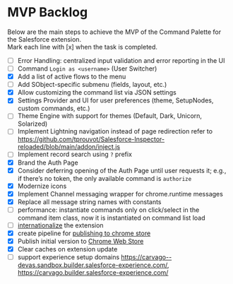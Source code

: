 # MVP Backlog

Below are the main steps to achieve the MVP of the Command Palette for the Salesforce extension.  
Mark each line with [x] when the task is completed.

- [ ] Error Handling: centralized input validation and error reporting in the UI
- [ ] Command `Login as <username>` (User Switcher)
- [x] Add a list of active flows to the menu
- [ ] Add SObject-specific submenu (fields, layout, etc.)
- [x] Allow customizing the command list via JSON settings
- [x] Settings Provider and UI for user preferences (theme, SetupNodes, custom commands, etc.)
- [ ] Theme Engine with support for themes (Default, Dark, Unicorn, Solarized)
- [ ] Implement Lightning navigation instead of page redirection refer to https://github.com/tprouvot/Salesforce-Inspector-reloaded/blob/main/addon/inject.js
- [ ] Implement record search using `?` prefix
- [x] Brand the Auth Page
- [x] Consider deferring opening of the Auth Page until user requests it; e.g., if there’s no token, the only available command is `authorize`
- [x] Modernize icons
- [x] Implement Channel messaging wrapper for chrome.runtime messages
- [x] Replace all message string names with constants
- [ ] performance: instantiate commands only on click/select in the command item class, now it is instantiated on command list load
- [ ] [internationalize](https://developer.chrome.com/docs/extensions/reference/api/i18n#concepts_and_usage) the
      extension
- [x] create pipeline
      for [publishing to chrome store](https://github.com/marketplace/actions/publish-chrome-extension-to-chrome-web-store)
- [x] Publish initial version
      to [Chrome Web Store](https://chromewebstore.google.com/detail/iniflnopffblekndhplennjijdcfkeak?utm_source=github)
- [x] Clear caches on extension update
- [ ] support experience setup
      domains https://carvago--devas.sandbox.builder.salesforce-experience.com/, https://carvago.builder.salesforce-experience.com/
